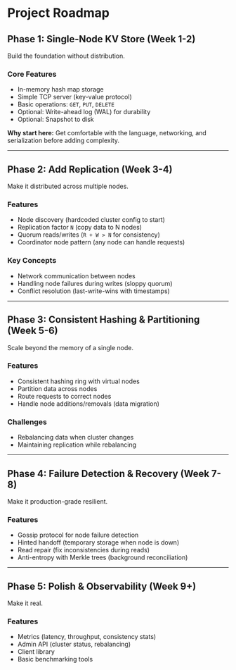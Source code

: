 # Project Roadmap

## Phase 1: Single-Node KV Store (Week 1-2)
Build the foundation without distribution.

### Core Features
- In-memory hash map storage  
- Simple TCP server (key-value protocol)  
- Basic operations: `GET`, `PUT`, `DELETE`  
- Optional: Write-ahead log (WAL) for durability  
- Optional: Snapshot to disk  

**Why start here:** Get comfortable with the language, networking, and serialization before adding complexity.  

---

## Phase 2: Add Replication (Week 3-4)
Make it distributed across multiple nodes.

### Features
- Node discovery (hardcoded cluster config to start)  
- Replication factor `N` (copy data to N nodes)  
- Quorum reads/writes (`R + W > N` for consistency)  
- Coordinator node pattern (any node can handle requests)  

### Key Concepts
- Network communication between nodes  
- Handling node failures during writes (sloppy quorum)  
- Conflict resolution (last-write-wins with timestamps)  

---

## Phase 3: Consistent Hashing & Partitioning (Week 5-6)
Scale beyond the memory of a single node.

### Features
- Consistent hashing ring with virtual nodes  
- Partition data across nodes  
- Route requests to correct nodes  
- Handle node additions/removals (data migration)  

### Challenges
- Rebalancing data when cluster changes  
- Maintaining replication while rebalancing  

---

## Phase 4: Failure Detection & Recovery (Week 7-8)
Make it production-grade resilient.

### Features
- Gossip protocol for node failure detection  
- Hinted handoff (temporary storage when node is down)  
- Read repair (fix inconsistencies during reads)  
- Anti-entropy with Merkle trees (background reconciliation)  

---

## Phase 5: Polish & Observability (Week 9+)
Make it real.

### Features
- Metrics (latency, throughput, consistency stats)  
- Admin API (cluster status, rebalancing)  
- Client library  
- Basic benchmarking tools  
